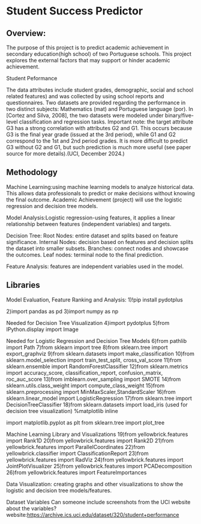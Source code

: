 # Student Success Predictor 

## Overview:

The purpose of this project is to predict academic achievement in secondary education(high school) of two Portuguese schools. This project explores the external factors that may support or hinder academic achievement.

Student Peformance

The data attributes include student grades, demographic, social and school related features) and was collected by using school reports and questionnaires. Two datasets are provided regarding the performance in two distinct subjects: Mathematics (mat) and Portuguese language (por). In [Cortez and Silva, 2008], the two datasets were modeled under binary/five-level classification and regression tasks. Important note: the target attribute G3 has a strong correlation with attributes G2 and G1. This occurs because G3 is the final year grade (issued at the 3rd period), while G1 and G2 correspond to the 1st and 2nd period grades. It is more difficult to predict G3 without G2 and G1, but such prediction is much more useful (see paper source for more details).(UCI, December 2024.)

## Methodology

Machine Learning:using machine learning models to analyze historical data. This allows data professionals to predict or make decisions without knowing the final outcome. Academic Achievement (project) will use the logistic regression and decision tree models.

Model Analysis:Logistic regression-using features, it applies a linear relationship between features (independent variables) and targets.

Decision Tree: Root Nodes: entire dataset and splits based on feature significance. Internal Nodes: decision based on features and decision splits the dataset into smaller subsets. Branches: connect nodes and showcase the outcomes. Leaf nodes: terminal node to the final prediction.

Feature Analysis: features are independent variables used in the model.

## Libraries

Model Evaluation, Feature Ranking and Analysis:
1)!pip install pydotplus

2)import pandas as pd
3)import numpy as np

Needed for Decision Tree Visualization
4)import pydotplus
5)from IPython.display import Image

Needed for Logistic Regression and Decision Tree Models
6)from pathlib import Path
7)from sklearn import tree
8)from sklearn.tree import export_graphviz
9)from sklearn.datasets import make_classification
10)from sklearn.model_selection import train_test_split, cross_val_score
11)from sklearn.ensemble import RandomForestClassifier
12)from sklearn.metrics import accuracy_score, classification_report, confusion_matrix, roc_auc_score
13)from imblearn.over_sampling import SMOTE
14)from sklearn.utils.class_weight import compute_class_weight
15)from sklearn.preprocessing import MinMaxScaler,StandardScaler
16)from sklearn.linear_model import LogisticRegression 
17)from sklearn.tree import DecisionTreeClassifier
18)from sklearn.datasets import load_iris (used for decision tree visualization)
%matplotlib inline

import matplotlib.pyplot as plt
from sklearn.tree import plot_tree

Machine Learning Library and Visualizations
19)from yellowbrick.features import Rank1D
20)from yellowbrick.features import Rank2D 
21)from yellowbrick.features import ParallelCoordinates
22)from yellowbrick.classifier import ClassificationReport
23)from yellowbrick.features import RadViz
24)from yellowbrick.features import JointPlotVisualizer
25)from yellowbrick.features import PCADecomposition
26)from yellowbrick.features import FeatureImportances


Data Visualization: creating graphs and other visualizations to show the logistic and decision tree models/features.

Dataset Variables
Can someone include screenshots from the UCI website about the variables? website:https://archive.ics.uci.edu/dataset/320/student+performance



